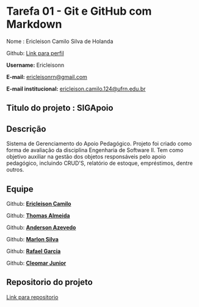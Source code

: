 # Tarefa 01 - Git e GitHub com Markdown
Nome : Ericleison Camilo Silva de Holanda

Github: [Link para perfil](https://github.com/ericleisonn) <p>
**Username:** Ericleisonn <p>
**E-mail:** ericleisonrn@gmail.com <p>
**E-mail institucional:** ericleison.camilo.124@ufrn.edu.br <p>


## Titulo do projeto : SIGApoio

## **Descrição**
Sistema de Gerenciamento do Apoio Pedagógico. Projeto foi criado como forma de avaliação da disciplina Engenharia de Software II. Tem como objetivo auxiliar na gestão dos objetos responsáveis pelo apoio pedagógico, incluindo CRUD'S, relatório de estoque, empréstimos, dentre outros. <p>
## **Equipe**

Github: [**Ericleison Camilo**](https://github.com/ericleisonn)<p>
Github: [**Thomas Almeida**](https://github.com/tgo-mas) <p>
Github: [**Anderson Azevedo**](https://github.com/andersonazeved) <p>
Github: [**Marlon Silva**](https://github.com/MarlonHD)<p>
Github: [**Rafael Garcia**](https://github.com/garciaRafa)<p>
Github: [**Cleomar Junior**](https://github.com/Cleomar-Junior)<p>

## Repositorio do projeto
[Link para repositorio](https://github.com/tgo-mas/SIGApoio)